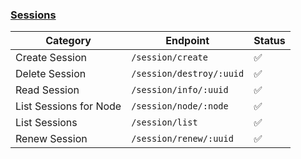 ### [Sessions](https://developer.hashicorp.com/consul/api-docs/session)

Category | Endpoint | Status
-------- | -------- | ------
Create Session | `/session/create` | ✅
Delete Session | `/session/destroy/:uuid` | ✅
Read Session | `/session/info/:uuid` | ✅
List Sessions for Node | `/session/node/:node` | ✅
List Sessions | `/session/list` | ✅
Renew Session | `/session/renew/:uuid` | ✅
